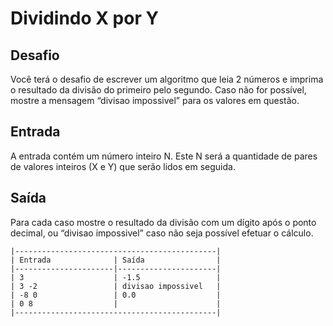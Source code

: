 # Dividindo X por Y

## Desafio

Você terá o desafio de escrever um algoritmo que leia 2 números e imprima o resultado da divisão do primeiro pelo segundo. Caso não for possível, mostre a mensagem “divisao impossivel” para os valores em questão.

## Entrada

A entrada contém um número inteiro N. Este N será a quantidade de pares de valores inteiros (X e Y) que serão lidos em seguida.

## Saída

Para cada caso mostre o resultado da divisão com um dígito após o ponto decimal, ou “divisao impossivel” caso não seja possível efetuar o cálculo.

```
|---------------------------------------------|
| Entrada              | Saída                |
|----------------------|----------------------|
| 3                    | -1.5                 |
| 3 -2                 | divisao impossivel   |
| -8 0                 | 0.0                  |
| 0 8                  |                      |
|---------------------------------------------|
```
